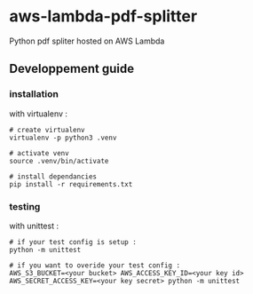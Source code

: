 # aws-lambda-pdf-splitter
Python pdf spliter hosted on AWS Lambda


## Developpement guide

### installation

with virtualenv :

    # create virtualenv
    virtualenv -p python3 .venv

    # activate venv
    source .venv/bin/activate

    # install dependancies
    pip install -r requirements.txt

### testing

with unittest :

    # if your test config is setup :
    python -m unittest

    # if you want to overide your test config :
    AWS_S3_BUCKET=<your bucket> AWS_ACCESS_KEY_ID=<your key id> AWS_SECRET_ACCESS_KEY=<your key secret> python -m unittest
